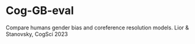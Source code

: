 # Cog-GB-eval
Compare humans gender bias and coreference resolution models. Lior &amp; Stanovsky, CogSci 2023

